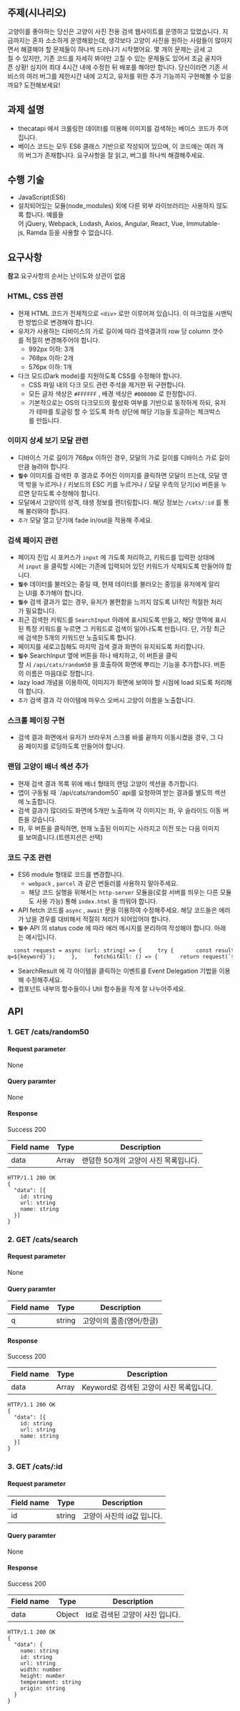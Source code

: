 <h2>주제(시나리오)</h2>

<p>고양이를&nbsp;좋아하는&nbsp;당신은&nbsp;고양이&nbsp;사진&nbsp;전용&nbsp;검색&nbsp;웹사이트를&nbsp;운영하고&nbsp;있었습니다.&nbsp;지금까지는&nbsp;혼자&nbsp;소소하게&nbsp;운영해왔는데,&nbsp;생각보다&nbsp;고양이&nbsp;사진을&nbsp;원하는&nbsp;사람들이&nbsp;많아지면서&nbsp;해결해야&nbsp;할&nbsp;문제들이&nbsp;하나씩&nbsp;드러나기&nbsp;시작했어요.&nbsp;몇&nbsp;개의&nbsp;문제는&nbsp;금세&nbsp;고칠&nbsp;수&nbsp;있지만,&nbsp;기존&nbsp;코드를&nbsp;자세히&nbsp;봐야만&nbsp;고칠&nbsp;수&nbsp;있는&nbsp;문제들도&nbsp;있어서&nbsp;조금&nbsp;골치아픈&nbsp;상황!&nbsp;심지어&nbsp;최대&nbsp;4시간&nbsp;내에&nbsp;수정한&nbsp;뒤&nbsp;배포를&nbsp;해야만&nbsp;합니다.&nbsp;당신이라면&nbsp;기존&nbsp;서비스의&nbsp;여러&nbsp;버그를&nbsp;제한시간&nbsp;내에&nbsp;고치고,&nbsp;유저를&nbsp;위한&nbsp;추가&nbsp;기능까지&nbsp;구현해볼&nbsp;수&nbsp;있을까요?&nbsp;도전해보세요!</p>

<h2>과제&nbsp;설명</h2>

<ul>
<li>thecatapi&nbsp;에서&nbsp;크롤링한&nbsp;데이터를&nbsp;이용해&nbsp;이미지를&nbsp;검색하는&nbsp;베이스&nbsp;코드가&nbsp;주어집니다.</li>
<li>베이스&nbsp;코드는&nbsp;모두&nbsp;ES6&nbsp;클래스&nbsp;기반으로&nbsp;작성되어&nbsp;있으며,&nbsp;이&nbsp;코드에는&nbsp;여러&nbsp;개의&nbsp;버그가&nbsp;존재합니다.&nbsp;요구사항을&nbsp;잘&nbsp;읽고,&nbsp;버그를&nbsp;하나씩&nbsp;해결해주세요.</li>
</ul>

<h2>수행&nbsp;기술</h2>

<ul>
<li>JavaScript(ES6)</li>
<li>설치되어있는&nbsp;모듈(node_modules)&nbsp;외에&nbsp;다른&nbsp;외부&nbsp;라이브러리는&nbsp;사용하지&nbsp;않도록&nbsp;합니다.&nbsp;예를들어&nbsp;jQuery,&nbsp;Webpack,&nbsp;Lodash,&nbsp;Axios,&nbsp;Angular,&nbsp;React,&nbsp;Vue,&nbsp;Immutable-js,&nbsp;Ramda&nbsp;등을&nbsp;사용할&nbsp;수&nbsp;없습니다.</li>
</ul>

<h2>요구사항</h2>

<p><strong>참고</strong>&nbsp;요구사항의&nbsp;순서는&nbsp;난이도와&nbsp;상관이&nbsp;없음</p>

<h3>HTML,&nbsp;CSS&nbsp;관련</h3>

<ul>
<li>현재&nbsp;HTML&nbsp;코드가&nbsp;전체적으로&nbsp;<code>&lt;div&gt;</code>&nbsp;로만&nbsp;이루어져&nbsp;있습니다.&nbsp;이&nbsp;마크업을&nbsp;시맨틱한&nbsp;방법으로&nbsp;변경해야&nbsp;합니다.</li>
<li>유저가&nbsp;사용하는&nbsp;디바이스의&nbsp;가로&nbsp;길이에&nbsp;따라&nbsp;검색결과의&nbsp;row&nbsp;당&nbsp;column&nbsp;갯수를&nbsp;적절히&nbsp;변경해주어야&nbsp;합니다.

<ul>
<li>992px&nbsp;이하:&nbsp;3개</li>
<li>768px&nbsp;이하:&nbsp;2개</li>
<li>576px&nbsp;이하:&nbsp;1개</li>
</ul></li>
<li>다크&nbsp;모드(Dark&nbsp;mode)를&nbsp;지원하도록&nbsp;CSS를&nbsp;수정해야&nbsp;합니다.

<ul>
<li>CSS&nbsp;파일&nbsp;내의&nbsp;다크&nbsp;모드&nbsp;관련&nbsp;주석을&nbsp;제거한&nbsp;뒤&nbsp;구현합니다.</li>
<li>모든&nbsp;글자&nbsp;색상은&nbsp;<code>#FFFFFF</code>&nbsp;,&nbsp;배경&nbsp;색상은&nbsp;<code>#000000</code>&nbsp;로&nbsp;한정합니다.</li>
<li>기본적으로는&nbsp;OS의&nbsp;다크모드의&nbsp;활성화&nbsp;여부를&nbsp;기반으로&nbsp;동작하게&nbsp;하되,&nbsp;유저가&nbsp;테마를&nbsp;토글링&nbsp;할&nbsp;수&nbsp;있도록&nbsp;좌측&nbsp;상단에&nbsp;해당&nbsp;기능을&nbsp;토글하는&nbsp;체크박스를&nbsp;만듭니다.</li>
</ul></li>
</ul>

<h3>이미지&nbsp;상세&nbsp;보기&nbsp;모달&nbsp;관련</h3>

<ul>
<li>디바이스&nbsp;가로&nbsp;길이가&nbsp;768px&nbsp;이하인&nbsp;경우,&nbsp;모달의&nbsp;가로&nbsp;길이를&nbsp;디바이스&nbsp;가로&nbsp;길이만큼&nbsp;늘려야&nbsp;합니다.</li>
<li><strong><code>필수</code></strong>&nbsp;이미지를&nbsp;검색한&nbsp;후&nbsp;결과로&nbsp;주어진&nbsp;이미지를&nbsp;클릭하면&nbsp;모달이&nbsp;뜨는데,&nbsp;모달&nbsp;영역&nbsp;밖을&nbsp;누르거나&nbsp;/&nbsp;키보드의&nbsp;ESC&nbsp;키를&nbsp;누르거나&nbsp;/&nbsp;모달&nbsp;우측의&nbsp;닫기(x)&nbsp;버튼을&nbsp;누르면&nbsp;닫히도록&nbsp;수정해야&nbsp;합니다.</li>
<li>모달에서&nbsp;고양이의&nbsp;성격,&nbsp;태생&nbsp;정보를&nbsp;렌더링합니다.&nbsp;해당&nbsp;정보는&nbsp;<code>/cats/:id</code>&nbsp;를&nbsp;통해&nbsp;불러와야&nbsp;합니다.</li>
<li><code>추가</code>&nbsp;모달&nbsp;열고&nbsp;닫기에&nbsp;fade&nbsp;in/out을&nbsp;적용해&nbsp;주세요.</li>
</ul>

<h3>검색&nbsp;페이지&nbsp;관련</h3>

<ul>
<li>페이지&nbsp;진입&nbsp;시&nbsp;포커스가&nbsp;<code>input</code>&nbsp;에&nbsp;가도록&nbsp;처리하고,&nbsp;키워드를&nbsp;입력한&nbsp;상태에서&nbsp;<code>input</code>&nbsp;을&nbsp;클릭할&nbsp;시에는&nbsp;기존에&nbsp;입력되어&nbsp;있던&nbsp;키워드가&nbsp;삭제되도록&nbsp;만들어야&nbsp;합니다.</li>
<li><strong><code>필수</code></strong>&nbsp;데이터를&nbsp;불러오는&nbsp;중일&nbsp;때,&nbsp;현재&nbsp;데이터를&nbsp;불러오는&nbsp;중임을&nbsp;유저에게&nbsp;알리는&nbsp;UI를&nbsp;추가해야&nbsp;합니다.</li>
<li><strong><code>필수</code></strong>&nbsp;검색&nbsp;결과가&nbsp;없는&nbsp;경우,&nbsp;유저가&nbsp;불편함을&nbsp;느끼지&nbsp;않도록&nbsp;UI적인&nbsp;적절한&nbsp;처리가&nbsp;필요합니다.</li>
<li>최근&nbsp;검색한&nbsp;키워드를&nbsp;<code>SearchInput</code>&nbsp;아래에&nbsp;표시되도록&nbsp;만들고,&nbsp;해당&nbsp;영역에&nbsp;표시된&nbsp;특정&nbsp;키워드를&nbsp;누르면&nbsp;그&nbsp;키워드로&nbsp;검색이&nbsp;일어나도록&nbsp;만듭니다.&nbsp;단,&nbsp;가장&nbsp;최근에&nbsp;검색한&nbsp;5개의&nbsp;키워드만&nbsp;노출되도록&nbsp;합니다.</li>
<li>페이지를&nbsp;새로고침해도&nbsp;마지막&nbsp;검색&nbsp;결과&nbsp;화면이&nbsp;유지되도록&nbsp;처리합니다.</li>
<li><strong><code>필수</code></strong>&nbsp;SearchInput&nbsp;옆에&nbsp;버튼을&nbsp;하나&nbsp;배치하고,&nbsp;이&nbsp;버튼을&nbsp;클릭할&nbsp;시&nbsp;<code>/api/cats/random50</code>&nbsp;을&nbsp;호출하여&nbsp;화면에&nbsp;뿌리는&nbsp;기능을&nbsp;추가합니다.&nbsp;버튼의&nbsp;이름은&nbsp;마음대로&nbsp;정합니다.</li>
<li>lazy&nbsp;load&nbsp;개념을&nbsp;이용하여,&nbsp;이미지가&nbsp;화면에&nbsp;보여야&nbsp;할&nbsp;시점에&nbsp;load&nbsp;되도록&nbsp;처리해야&nbsp;합니다.</li>
<li><code>추가</code>&nbsp;검색&nbsp;결과&nbsp;각&nbsp;아이템에&nbsp;마우스&nbsp;오버시&nbsp;고양이&nbsp;이름을&nbsp;노출합니다.</li>
</ul>

<h3>스크롤&nbsp;페이징&nbsp;구현</h3>

<ul>
<li>검색&nbsp;결과&nbsp;화면에서&nbsp;유저가&nbsp;브라우저&nbsp;스크롤&nbsp;바를&nbsp;끝까지&nbsp;이동시켰을&nbsp;경우,&nbsp;그&nbsp;다음&nbsp;페이지를&nbsp;로딩하도록&nbsp;만들어야&nbsp;합니다.</li>
</ul>

<h3>랜덤&nbsp;고양이&nbsp;배너&nbsp;섹션&nbsp;추가</h3>

<ul>
<li>현재&nbsp;검색&nbsp;결과&nbsp;목록&nbsp;위에&nbsp;배너&nbsp;형태의&nbsp;랜덤&nbsp;고양이&nbsp;섹션을&nbsp;추가합니다.</li>
<li>앱이&nbsp;구동될&nbsp;때&nbsp;`/api/cats/random50`&nbsp;api를&nbsp;요청하여&nbsp;받는&nbsp;결과를&nbsp;별도의&nbsp;섹션에&nbsp;노출합니다.</li>
<li>검색&nbsp;결과가&nbsp;많더라도&nbsp;화면에&nbsp;5개만&nbsp;노출하며&nbsp;각&nbsp;이미지는&nbsp;좌,&nbsp;우&nbsp;슬라이드&nbsp;이동&nbsp;버튼을&nbsp;갖습니다.</li>
<li>좌,&nbsp;우&nbsp;버튼을&nbsp;클릭하면,&nbsp;현재&nbsp;노출된&nbsp;이미지는&nbsp;사라지고&nbsp;이전&nbsp;또는&nbsp;다음&nbsp;이미지를&nbsp;보여줍니다.(트렌지션은&nbsp;선택)</li>
</ul>

<h3>코드&nbsp;구조&nbsp;관련</h3>

<ul>
<li>ES6&nbsp;module&nbsp;형태로&nbsp;코드를&nbsp;변경합니다.

<ul>
<li><code>webpack</code>&nbsp;,&nbsp;<code>parcel</code>&nbsp;과&nbsp;같은&nbsp;번들러를&nbsp;사용하지&nbsp;말아주세요.</li>
<li>해당&nbsp;코드&nbsp;실행을&nbsp;위해서는&nbsp;<code>http-server</code>&nbsp;모듈을(로컬&nbsp;서버를&nbsp;띄우는&nbsp;다른&nbsp;모듈도&nbsp;사용&nbsp;가능)&nbsp;통해&nbsp;<code>index.html</code>&nbsp;을&nbsp;띄워야&nbsp;합니다.</li>
</ul></li>
<li>API&nbsp;fetch&nbsp;코드를&nbsp;<code>async</code>&nbsp;,&nbsp;<code>await</code>&nbsp;문을&nbsp;이용하여&nbsp;수정해주세요.&nbsp;해당&nbsp;코드들은&nbsp;에러가&nbsp;났을&nbsp;경우를&nbsp;대비해서&nbsp;적절히&nbsp;처리가&nbsp;되어있어야&nbsp;합니다.</li>
<li><strong><code>필수</code></strong>&nbsp;API&nbsp;의&nbsp;status&nbsp;code&nbsp;에&nbsp;따라&nbsp;에러&nbsp;메시지를&nbsp;분리하여&nbsp;작성해야&nbsp;합니다.&nbsp;아래는&nbsp;예시입니다.</li>
</ul>
<div class="highlight"><pre class="codehilite"><code>&nbsp;&nbsp;const&nbsp;request&nbsp;=&nbsp;async&nbsp;(url:&nbsp;string)&nbsp;=&gt;&nbsp;{&nbsp;&nbsp;&nbsp;&nbsp;&nbsp;try&nbsp;{&nbsp;&nbsp;&nbsp;&nbsp;&nbsp;&nbsp;&nbsp;const&nbsp;result&nbsp;=&nbsp;await&nbsp;fetch(url);&nbsp;&nbsp;&nbsp;&nbsp;&nbsp;&nbsp;&nbsp;return&nbsp;result.json();&nbsp;&nbsp;&nbsp;&nbsp;&nbsp;}&nbsp;catch&nbsp;(e)&nbsp;{&nbsp;&nbsp;&nbsp;&nbsp;&nbsp;&nbsp;&nbsp;console.warn(e);&nbsp;&nbsp;&nbsp;&nbsp;&nbsp;}&nbsp;&nbsp;&nbsp;}&nbsp;&nbsp;&nbsp;&nbsp;const&nbsp;api&nbsp;=&nbsp;{&nbsp;&nbsp;&nbsp;&nbsp;&nbsp;fetchGif:&nbsp;keyword&nbsp;=&gt;&nbsp;{&nbsp;&nbsp;&nbsp;&nbsp;&nbsp;&nbsp;&nbsp;return&nbsp;request(`${API_ENDPOINT}/api/gif/search?q=${keyword}`);&nbsp;&nbsp;&nbsp;&nbsp;&nbsp;},&nbsp;&nbsp;&nbsp;&nbsp;&nbsp;fetchGifAll:&nbsp;()&nbsp;=&gt;&nbsp;{&nbsp;&nbsp;&nbsp;&nbsp;&nbsp;&nbsp;&nbsp;return&nbsp;request(`${API_ENDPOINT}/api/gif/all`);&nbsp;&nbsp;&nbsp;&nbsp;&nbsp;}&nbsp;&nbsp;&nbsp;};
</code></pre></div>
<ul>
<li>SearchResult&nbsp;에&nbsp;각&nbsp;아이템을&nbsp;클릭하는&nbsp;이벤트를&nbsp;Event&nbsp;Delegation&nbsp;기법을&nbsp;이용해&nbsp;수정해주세요.</li>
<li>컴포넌트&nbsp;내부의&nbsp;함수들이나&nbsp;Util&nbsp;함수들을&nbsp;작게&nbsp;잘&nbsp;나누어주세요.</li>
</ul>

<h2>API</h2>

<h3>1. GET /cats/random50</h3>

<h4>Request parameter</h4>

<p>None</p>

<h4>Query paramter</h4>

<p>None</p>

<h4>Response</h4>

<p>Success 200</p>
<table class="table">
        <thead><tr>
<th>Field name</th>
<th>Type</th>
<th>Description</th>
</tr>
</thead>
        <tbody><tr>
<td>data</td>
<td>Array</td>
<td>랜덤한 50개의 고양이 사진 목록입니다.</td>
</tr>
</tbody>
      </table><div class="highlight"><pre class="codehilite"><code><span class="nx">HTTP</span><span class="o">/</span><span class="mf">1.1</span> <span class="mi">200</span> <span class="nx">OK</span>
<span class="p">{</span>
  <span class="s2">"data"</span><span class="p">:</span> <span class="p">[{</span>
    <span class="na">id</span><span class="p">:</span> <span class="nx">string</span>
    <span class="na">url</span><span class="p">:</span> <span class="nx">string</span>
    <span class="na">name</span><span class="p">:</span> <span class="nx">string</span>
  <span class="p">}]</span>
<span class="p">}</span>
</code></pre></div>
<h3>2. GET /cats/search</h3>

<h4>Request parameter</h4>

<p>None</p>

<h4>Query paramter</h4>
<table class="table">
        <thead><tr>
<th>Field name</th>
<th>Type</th>
<th>Description</th>
</tr>
</thead>
        <tbody><tr>
<td>q</td>
<td>string</td>
<td>고양이의 품종(영어/한글)</td>
</tr>
</tbody>
      </table>
<h4>Response</h4>

<p>Success 200</p>
<table class="table">
        <thead><tr>
<th>Field name</th>
<th>Type</th>
<th>Description</th>
</tr>
</thead>
        <tbody><tr>
<td>data</td>
<td>Array</td>
<td>Keyword로 검색된 고양이 사진 목록입니다.</td>
</tr>
</tbody>
      </table><div class="highlight"><pre class="codehilite"><code><span class="nx">HTTP</span><span class="o">/</span><span class="mf">1.1</span> <span class="mi">200</span> <span class="nx">OK</span>
<span class="p">{</span>
  <span class="s2">"data"</span><span class="p">:</span> <span class="p">[{</span>
    <span class="na">id</span><span class="p">:</span> <span class="nx">string</span>
    <span class="na">url</span><span class="p">:</span> <span class="nx">string</span>
    <span class="na">name</span><span class="p">:</span> <span class="nx">string</span>
  <span class="p">}]</span>
<span class="p">}</span>
</code></pre></div>
<h3>3. GET /cats/:id</h3>

<h4>Request parameter</h4>
<table class="table">
        <thead><tr>
<th>Field name</th>
<th>Type</th>
<th>Description</th>
</tr>
</thead>
        <tbody><tr>
<td>id</td>
<td>string</td>
<td>고양이 사진의 id값 입니다.</td>
</tr>
</tbody>
      </table>
<h4>Query paramter</h4>

<p>None</p>

<h4>Response</h4>

<p>Success 200</p>
<table class="table">
        <thead><tr>
<th>Field name</th>
<th>Type</th>
<th>Description</th>
</tr>
</thead>
        <tbody><tr>
<td>data</td>
<td>Object</td>
<td>Id로 검색된 고양이 사진 입니다.</td>
</tr>
</tbody>
      </table><div class="highlight"><pre class="codehilite"><code><span class="nx">HTTP</span><span class="o">/</span><span class="mf">1.1</span> <span class="mi">200</span> <span class="nx">OK</span>
<span class="p">{</span>
  <span class="s2">"data"</span><span class="p">:</span> <span class="p">{</span>
    <span class="nl">name</span><span class="p">:</span> <span class="nx">string</span>
    <span class="nx">id</span><span class="p">:</span> <span class="nx">string</span>
    <span class="nx">url</span><span class="p">:</span> <span class="nx">string</span>
    <span class="nx">width</span><span class="p">:</span> <span class="nx">number</span>
    <span class="nx">height</span><span class="p">:</span> <span class="nx">number</span>
    <span class="nx">temperament</span><span class="p">:</span> <span class="nx">string</span>
    <span class="nx">origin</span><span class="p">:</span> <span class="nx">string</span>
  <span class="p">}</span>
<span class="p">}</span>
</code></pre></div></div>
      </div>

